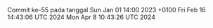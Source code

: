 Commit ke-55 pada tanggal Sun Jan 01 14:00 2023 +0100
Fri Feb 16 14:43:06 UTC 2024
Mon Apr  8 10:43:26 UTC 2024
